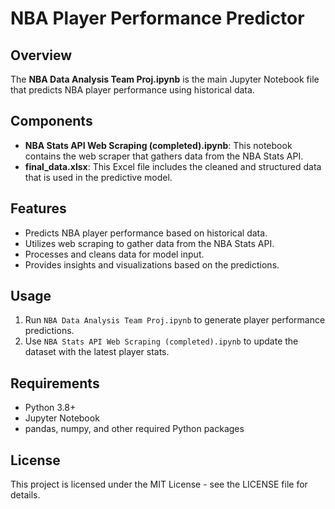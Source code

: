 # NBA Player Performance Predictor

## Overview
The **NBA Data Analysis Team Proj.ipynb** is the main Jupyter Notebook file that predicts NBA player performance using historical data.

## Components
- **NBA Stats API Web Scraping (completed).ipynb**: This notebook contains the web scraper that gathers data from the NBA Stats API.
- **final_data.xlsx**: This Excel file includes the cleaned and structured data that is used in the predictive model.

## Features
- Predicts NBA player performance based on historical data.
- Utilizes web scraping to gather data from the NBA Stats API.
- Processes and cleans data for model input.
- Provides insights and visualizations based on the predictions.

## Usage
1. Run `NBA Data Analysis Team Proj.ipynb` to generate player performance predictions.
2. Use `NBA Stats API Web Scraping (completed).ipynb` to update the dataset with the latest player stats.

## Requirements
- Python 3.8+
- Jupyter Notebook
- pandas, numpy, and other required Python packages

## License
This project is licensed under the MIT License - see the LICENSE file for details.
